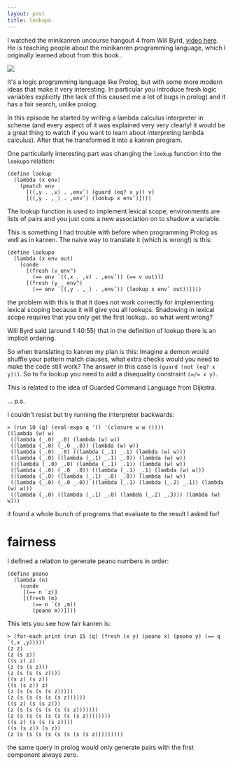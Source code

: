 ```yaml
---
layout: post
title: lookupo
---
```


I watched the minikanren uncourse hangout 4 from Will Byrd, [video here](https://www.youtube.com/watch?v=zhw_MSGL4wI). He is teaching people about the minikanren programming language, which I originally learned about from this book..

<img src="http://i.imgur.com/4qOK2tx.jpg"></img>

It's a logic programming language like Prolog, but with some more modern ideas that make it very interesting. In particular you introduce fresh logic variables explicitly (the lack of this caused me a lot of bugs in prolog) and it has a fair search, unlike prolog.

In this episode he started by writing a lambda calculus interpreter in scheme (and every aspect of it was explained very very clearly! it would be a great thing to watch if you want to learn about interpreting lambda calculus). After that he transformed it into a kanren program.

One particularly interesting part was changing the `lookup` function into the `lookupo` relation:

```
(define lookup
  (lambda (x env)
    (pmatch env
      [((,y . ,v) . ,envˆ) (guard (eq? x y)) v]
      [((,y . ,_) . ,envˆ) (lookup x envˆ)])))
```

The lookup function is used to implement lexical scope,  environments are lists of pairs and you just cons a new association on to shadow a variable.


This is something I had trouble with before when programming Prolog as well as in kanren. The naive way to translate it (which is wrong!) is this:

```
(define lookupo
  (lambda (x env out)
    (conde
      [(fresh (v env^)
        (== env `((,x . ,v) . ,envˆ)) (== v out))]
      [(fresh (y _ env^)
        (== env `((,y . ,_) . ,envˆ)) (lookup x envˆ out))])))
```

the problem with this is that it does not work correctly for implementing lexical scoping because it will give you all lookups. Shadowing in lexical scope requires that you only get the first lookup.. so what went wrong?

Will Byrd said (around 1:40:55) that in the definition of lookup there is an implicit ordering.

So when translating to kanren my plan is this: Imagine a demon would shuffle your pattern match clauses, what extra checks would you need to make the code still work? The answer in this case is `(guard (not (eq? x y)))`. So to fix lookup you need to add a disequality constraint `(=/= x y)`.

This is related to the idea of Guarded Command Language from Dijkstra.


... p.s.

I couldn't resist but try running the interpreter backwards:

```
> (run 10 (q) (eval-expo q '() '(closure w w ())))
((lambda (w) w)
 ((lambda (_.0) _.0) (lambda (w) w))
 ((lambda (_.0) (_.0 _.0)) (lambda (w) w))
 ((lambda (_.0) _.0) ((lambda (_.1) _.1) (lambda (w) w)))
 ((lambda (_.0) ((lambda (_.1) _.1) _.0)) (lambda (w) w))
 (((lambda (_.0) _.0) (lambda (_.1) _.1)) (lambda (w) w))
 ((lambda (_.0) (_.0 _.0)) ((lambda (_.1) _.1) (lambda (w) w)))
 ((lambda (_.0) ((lambda (_.1) _.0) _.0)) (lambda (w) w))
 ((lambda (_.0) (_.0 _.0)) ((lambda (_.1) (lambda (_.2) _.1)) (lambda (w) w)))
 ((lambda (_.0) ((lambda (_.1) _.0) (lambda (_.2) _.3))) (lambda (w) w)))
```
it found a whole bunch of programs that evaluate to the result I asked for!



fairness
========

I defined a relation to generate peano numbers in order:

```
(define peano
  (lambda (n)
    (conde
     [(== n `z)]
     [(fresh (m)
        (== n `(s ,m))
        (peano m))])))
```

This lets you see how fair kanren is:


```
> (for-each print (run 15 (q) (fresh (x y) (peano x) (peano y) (== q `(,x ,y)))))
(z z)
(z (s z))
((s z) z)
(z (s (s z)))
(z (s (s (s z))))
((s z) (s z))
((s (s z)) z)
(z (s (s (s (s z)))))
(z (s (s (s (s (s z))))))
((s z) (s (s z)))
(z (s (s (s (s (s (s z)))))))
(z (s (s (s (s (s (s (s z))))))))
((s z) (s (s (s z))))
((s (s z)) (s z))
(z (s (s (s (s (s (s (s (s z)))))))))
```

the same query in prolog would only generate pairs with the first component always zero.
